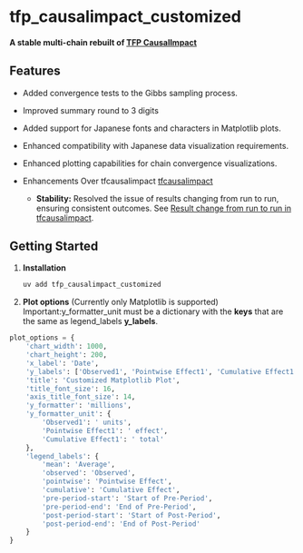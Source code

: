 # tfp_causalimpact_customized

#### A stable multi-chain rebuilt of [TFP CausalImpact](https://github.com/google/tfp-causalimpact)

## Features

- Added convergence tests to the Gibbs sampling process.

- Improved summary round to 3 digits
- Added support for Japanese fonts and characters in Matplotlib plots.
- Enhanced compatibility with Japanese data visualization requirements.
- Enhanced plotting capabilities for chain convergence visualizations.

- Enhancements Over tfcausalimpact [tfcausalimpact](https://github.com/WillianFuks/tfcausalimpact)
    - **Stability:** Resolved the issue of results changing from run to run, ensuring consistent outcomes.
      See [Result change from run to run in tfcausalimpact](https://stackoverflow.com/questions/69257795/result-change-from-run-to-run-in-tfcausalimpact).

## Getting Started

1. **Installation**
   ```bash
   uv add tfp_causalimpact_customized
   ```
2. **Plot options** (Currently only Matplotlib is supported)
   Important:y_formatter_unit must be a dictionary with the **keys** that are the same as legend_labels **y_labels**.

```python
plot_options = {
    'chart_width': 1000,
    'chart_height': 200,
    'x_label': 'Date',
    'y_labels': ['Observed1', 'Pointwise Effect1', 'Cumulative Effect1'],
    'title': 'Customized Matplotlib Plot',
    'title_font_size': 16,
    'axis_title_font_size': 14,
    'y_formatter': 'millions',
    'y_formatter_unit': {
        'Observed1': ' units',
        'Pointwise Effect1': ' effect',
        'Cumulative Effect1': ' total'
    },
    'legend_labels': {
        'mean': 'Average',
        'observed': 'Observed',
        'pointwise': 'Pointwise Effect',
        'cumulative': 'Cumulative Effect',
        'pre-period-start': 'Start of Pre-Period',
        'pre-period-end': 'End of Pre-Period',
        'post-period-start': 'Start of Post-Period',
        'post-period-end': 'End of Post-Period'
    }
}
   ```